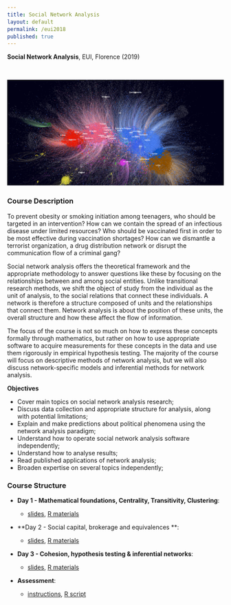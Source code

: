 ```yaml
---
title: Social Network Analysis
layout: default
permalink: /eui2018
published: true
---
```


**Social Network Analysis**, EUI, Florence (2019)

&nbsp;

![text](text.png)

### Course Description

To prevent obesity or smoking initiation among teenagers, who should be targeted in an intervention? How can we contain the spread of an infectious disease under limited resources? Who should be vaccinated first in order to be most effective during vaccination shortages? How can we dismantle a terrorist organization, a drug distribution network or disrupt the communication flow of a criminal gang?

Social network analysis offers the theoretical framework and the appropriate methodology to answer questions like these by focusing on the relationships between and among social entities. Unlike transitional research methods, we shift the object of study from the individual as the unit of analysis, to the social relations that connect these individuals. A network is therefore a structure composed of units and the relationships that connect them. Network analysis is about the position of these units, the overall structure and how these affect the flow of information.

The focus of the course is not so much on how to express these concepts formally through mathematics, but rather on how to use appropriate software to acquire measurements for these concepts in the data and use them rigorously in empirical hypothesis testing. The majority of the course will focus on descriptive methods of network analysis, but we will also discuss network-specific models and inferential methods for network analysis.


**Objectives**


- Cover main topics on social network analysis research;
- Discuss data collection and appropriate structure for analysis, along with potential limitations;
- Explain and make predictions about political phenomena using the network analysis paradigm;
- Understand how to operate social network analysis software independently;
- Understand how to analyse results;
- Read published applications of network analysis;
- Broaden expertise on several topics independently;


### Course Structure

  - **Day 1 - Mathematical foundations, Centrality, Transitivity, Clustering**: 
    - [slides](eui2019/day1.html), [R materials](eui2019/day1lab.zip)
  - **Day 2 - Social capital, brokerage and equivalences  **: 
    - [slides](eui2019/day2.html), [R materials](eui2019/day2lab.zip)
  - **Day 3 - Cohesion, hypothesis testing & inferential networks**: 
    - [slides](eui2019/day3.html), [R materials](eui2019/day3lab.zip)
  
  - **Assessment**:
    - [instructions](eui2019/Instructions.docx), [R script](eui2019/final_assessment.R)





